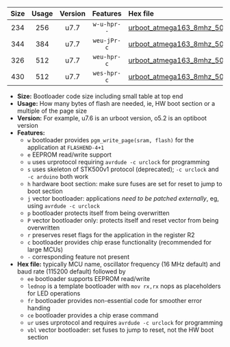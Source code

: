 |Size|Usage|Version|Features|Hex file|
|:-:|:-:|:-:|:-:|:--|
|234|256|u7.7|`w-u-hpr--`|[urboot_atmega163_8mhz_500000bps_lednop_fr_ur.hex](https://raw.githubusercontent.com/stefanrueger/urboot.hex/main/mcus/atmega163/fcpu_8mhz/500000_bps/urboot_atmega163_8mhz_500000bps_lednop_fr_ur.hex)|
|344|384|u7.7|`weu-jPr-c`|[urboot_atmega163_8mhz_500000bps_ee_lednop_fr_ce_ur_vbl.hex](https://raw.githubusercontent.com/stefanrueger/urboot.hex/main/mcus/atmega163/fcpu_8mhz/500000_bps/urboot_atmega163_8mhz_500000bps_ee_lednop_fr_ce_ur_vbl.hex)|
|326|512|u7.7|`weu-hpr-c`|[urboot_atmega163_8mhz_500000bps_ee_lednop_fr_ce_ur.hex](https://raw.githubusercontent.com/stefanrueger/urboot.hex/main/mcus/atmega163/fcpu_8mhz/500000_bps/urboot_atmega163_8mhz_500000bps_ee_lednop_fr_ce_ur.hex)|
|430|512|u7.7|`wes-hpr-c`|[urboot_atmega163_8mhz_500000bps_ee_lednop_fr_ce.hex](https://raw.githubusercontent.com/stefanrueger/urboot.hex/main/mcus/atmega163/fcpu_8mhz/500000_bps/urboot_atmega163_8mhz_500000bps_ee_lednop_fr_ce.hex)|

- **Size:** Bootloader code size including small table at top end
- **Usage:** How many bytes of flash are needed, ie, HW boot section or a multiple of the page size
- **Version:** For example, u7.6 is an urboot version, o5.2 is an optiboot version
- **Features:**
  + `w` bootloader provides `pgm_write_page(sram, flash)` for the application at `FLASHEND-4+1`
  + `e` EEPROM read/write support
  + `u` uses urprotocol requiring `avrdude -c urclock` for programming
  + `s` uses skeleton of STK500v1 protocol (deprecated); `-c urclock` and `-c arduino` both work
  + `h` hardware boot section: make sure fuses are set for reset to jump to boot section
  + `j` vector bootloader: applications *need to be patched externally*, eg, using `avrdude -c urclock`
  + `p` bootloader protects itself from being overwritten
  + `P` vector bootloader only: protects itself and reset vector from being overwritten
  + `r` preserves reset flags for the application in the register R2
  + `c` bootloader provides chip erase functionality (recommended for large MCUs)
  + `-` corresponding feature not present
- **Hex file:** typically MCU name, oscillator frequency (16 MHz default) and baud rate (115200 default) followed by
  + `ee` bootloader supports EEPROM read/write
  + `lednop` is a template bootloader with `mov rx,rx` nops as placeholders for LED operations
  + `fr` bootloader provides non-essential code for smoother error handing
  + `ce` bootloader provides a chip erase command
  + `ur` uses urprotocol and requires `avrdude -c urclock` for programming
  + `vbl` vector bootloader: set fuses to jump to reset, not the HW boot section

